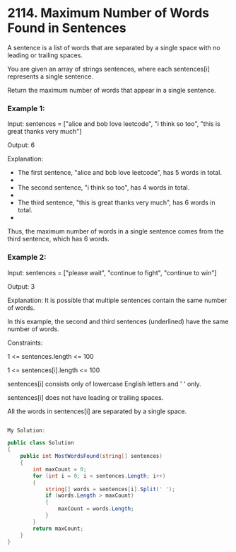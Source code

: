 # 2114. Maximum Number of Words Found in Sentences
A sentence is a list of words that are separated by a single space with no leading or trailing spaces.

You are given an array of strings sentences, where each sentences[i] represents a single sentence.

Return the maximum number of words that appear in a single sentence.

 

### Example 1:

Input: sentences = ["alice and bob love leetcode", "i think so too", "this is great thanks very much"]

Output: 6

Explanation: 

- The first sentence, "alice and bob love leetcode", has 5 words in total.
-
- The second sentence, "i think so too", has 4 words in total.
- 
- The third sentence, "this is great thanks very much", has 6 words in total.
- 
Thus, the maximum number of words in a single sentence comes from the third sentence, which has 6 words.

### Example 2:

Input: sentences = ["please wait", "continue to fight", "continue to win"]

Output: 3

Explanation: It is possible that multiple sentences contain the same number of words. 

In this example, the second and third sentences (underlined) have the same number of words.
 

Constraints:

1 <= sentences.length <= 100

1 <= sentences[i].length <= 100

sentences[i] consists only of lowercase English letters and ' ' only.

sentences[i] does not have leading or trailing spaces.

All the words in sentences[i] are separated by a single space.

```csharp

My Solution:

public class Solution
{
    public int MostWordsFound(string[] sentences)
    {
        int maxCount = 0;
        for (int i = 0; i < sentences.Length; i++)
        {
            string[] words = sentences[i].Split(' ');
            if (words.Length > maxCount)
            {
                maxCount = words.Length;
            }
        }
        return maxCount;
    }
}

```
